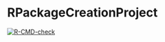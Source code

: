 # RPackageCreationProject
<!-- badges: start -->
  [![R-CMD-check](https://github.com/saisreesiddineni/RPackageCreationProject/actions/workflows/R-CMD-check.yaml/badge.svg)](https://github.com/saisreesiddineni/RPackageCreationProject/actions/workflows/R-CMD-check.yaml)
  <!-- badges: end -->